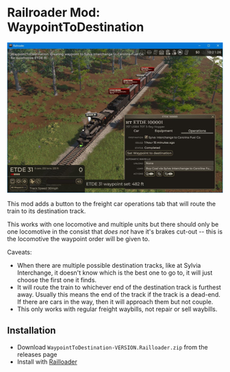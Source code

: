 # Railroader Mod: WaypointToDestination

![](./Capture.JPG)

This mod adds a button to the freight car operations tab that will route the train to its destination track.

This works with one locomotive and multiple units but there should only be one locomotive in the consist that _does not_ have it's brakes cut-out -- this is the locomotive the waypoint order will be given to.

Caveats:
* When there are multiple possible destination tracks, like at Sylvia Interchange, it doesn't know which is the best one to go to, it will just choose the first one it finds.
* It will route the train to whichever end of the destination track is furthest away. Usually this means the end of the track if the track is a dead-end. If there are cars in the way, then it will approach them but not couple.
* This only works with regular freight waybills, not repair or sell waybills.

## Installation

* Download `WaypointToDestination-VERSION.Railloader.zip` from the releases page
* Install with [Railloader](https://railroader.stelltis.ch/)
